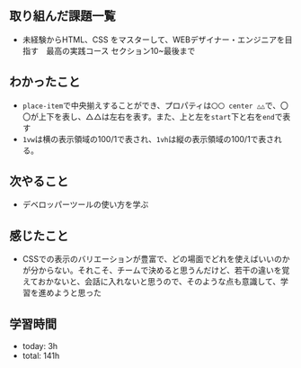  ##  取り組んだ課題一覧

- 未経験からHTML、CSS をマスターして、WEBデザイナー・エンジニアを目指す　最高の実践コース セクション10~最後まで

 ##  わかったこと

- `place-item`で中央揃えすることができ、プロパティは`〇〇 center △△`で、〇〇が上下を表し、△△は左右を表す。また、上と左を`start`下と右を`end`で表す
- `1vw`は横の表示領域の100/1で表され、`1vh`は縦の表示領域の100/1で表される。

 ##  次やること

- デベロッパーツールの使い方を学ぶ

 ##  感じたこと

- CSSでの表示のバリエーションが豊富で、どの場面でどれを使えばいいのかが分からない。それこそ、チームで決めると思うんだけど、若干の違いを覚えておかないと、会話に入れないと思うので、そのような点も意識して、学習を進めようと思った

 ##  学習時間
- today: 3h
- total: 141h